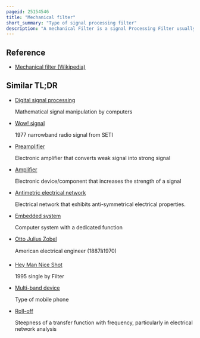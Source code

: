 ```yaml
---
pageid: 25154546
title: "Mechanical filter"
short_summary: "Type of signal processing filter"
description: "A mechanical Filter is a signal Processing Filter usually used in Place of an electronic Filter on Radio Frequencies. Its Purpose is the same as that of a normal electronic Filter to pass a Range of signal Frequencies but to block Others. The Filter operates on mechanical Vibrations which are Analogues of the electrical Signal. At the Input and Output of the Filter, Transducers convert the electrical Signal into, and then back from, these mechanical Vibrations."
---
```


## Reference

- [Mechanical filter (Wikipedia)](https://en.wikipedia.org/?curid=25154546)

## Similar TL;DR

- [Digital signal processing](/tldr/en/digital-signal-processing)

  Mathematical signal manipulation by computers

- [Wow! signal](/tldr/en/wow-signal)

  1977 narrowband radio signal from SETI

- [Preamplifier](/tldr/en/preamplifier)

  Electronic amplifier that converts weak signal into strong signal

- [Amplifier](/tldr/en/amplifier)

  Electronic device/component that increases the strength of a signal

- [Antimetric electrical network](/tldr/en/antimetric-electrical-network)

  Electrical network that exhibits anti-symmetrical electrical properties.

- [Embedded system](/tldr/en/embedded-system)

  Computer system with a dedicated function

- [Otto Julius Zobel](/tldr/en/otto-julius-zobel)

  American electrical engineer (1887â1970)

- [Hey Man Nice Shot](/tldr/en/hey-man-nice-shot)

  1995 single by Filter

- [Multi-band device](/tldr/en/multi-band-device)

  Type of mobile phone

- [Roll-off](/tldr/en/roll-off)

  Steepness of a transfer function with frequency, particularly in electrical network analysis

